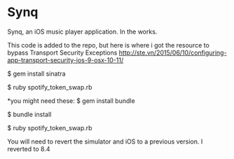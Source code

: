 # Synq
Synq, an iOS music player application. In the works.

This code is added to the repo, but here is where i got the resource to bypass Transport Security Exceptions
http://ste.vn/2015/06/10/configuring-app-transport-security-ios-9-osx-10-11/

$ gem install sinatra

$ ruby spotify_token_swap.rb

*you might need these:
  $ gem install bundle
  
  $ bundle install

$ ruby spotify_token_swap.rb


You will need to revert the simulator and iOS to a previous version. I reverted to 8.4
